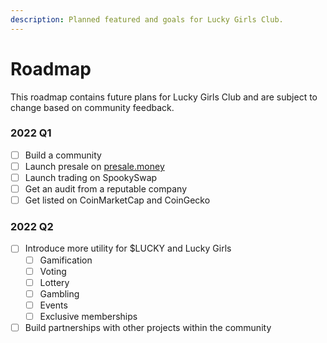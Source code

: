 ```yaml
---
description: Planned featured and goals for Lucky Girls Club.
---
```


# Roadmap

This roadmap contains future plans for Lucky Girls Club and are subject to change based on community feedback.

### 2022 Q1

* [ ] Build a community
* [ ] Launch presale on [presale.money](https://presale.money)
* [ ] Launch trading on SpookySwap
* [ ] Get an audit from a reputable company
* [ ] Get listed on CoinMarketCap and CoinGecko

### 2022 Q2

* [ ] Introduce more utility for $LUCKY and Lucky Girls
  * [ ] Gamification
  * [ ] Voting
  * [ ] Lottery
  * [ ] Gambling
  * [ ] Events
  * [ ] Exclusive memberships
* [ ] Build partnerships with other projects within the community
